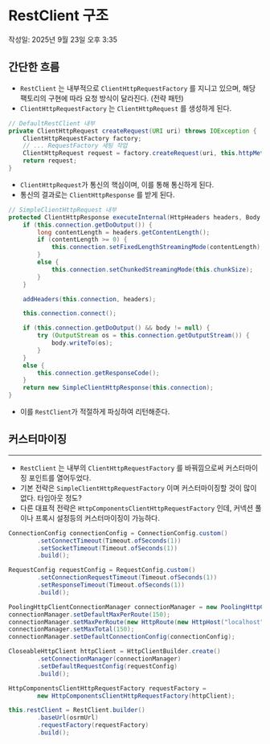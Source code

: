 # RestClient 구조

작성일: 2025년 9월 23일 오후 3:35

## 간단한 흐름

- `RestClient` 는 내부적으로 `ClientHttpRequestFactory` 를 지니고 있으며, 해당 팩토리의 구현에 따라 요청 방식이 달라진다. (전략 패턴)
- `ClientHttpRequestFactory` 는 `ClientHttpRequest` 를 생성하게 된다.

```java
// DefaultRestClient 내부
private ClientHttpRequest createRequest(URI uri) throws IOException {
	ClientHttpRequestFactory factory;
	// ... RequestFactory 세팅 작업
	ClientHttpRequest request = factory.createRequest(uri, this.httpMethod);
	return request;
}
```

- `ClientHttpRequest`가 통신의 핵심이며, 이를 통해 통신하게 된다.
- 통신의 결과로는 `ClientHttpResponse` 를 받게 된다.

```java
// SimpleClientHttpRequest 내부
protected ClientHttpResponse executeInternal(HttpHeaders headers, Body body) throws IOException {
	if (this.connection.getDoOutput()) {
		long contentLength = headers.getContentLength();
		if (contentLength >= 0) {
			this.connection.setFixedLengthStreamingMode(contentLength);
		}
		else {
			this.connection.setChunkedStreamingMode(this.chunkSize);
		}
	}

	addHeaders(this.connection, headers);

	this.connection.connect();

	if (this.connection.getDoOutput() && body != null) {
		try (OutputStream os = this.connection.getOutputStream()) {
			body.writeTo(os);
		}
	}
	else {
		this.connection.getResponseCode();
	}
	return new SimpleClientHttpResponse(this.connection);
}
```

- 이를 `RestClient`가 적절하게 파싱하여 리턴해준다.

## 커스터마이징

---

- `RestClient` 는 내부의 `ClientHttpRequestFactory` 를 바꿔낌으로써 커스터마이징 포인트를 열어두었다.
- 기본 전략은 `SimpleClientHttpRequestFactory` 이며 커스터마이징할 것이 많이 없다. 타임아웃 정도?
- 다른 대표적 전략은 `HttpComponentsClientHttpRequestFactory` 인데, 커넥션 풀이나 프록시 설정등의 커스터마이징이 가능하다.

```java
ConnectionConfig connectionConfig = ConnectionConfig.custom()
        .setConnectTimeout(Timeout.ofSeconds(1))
        .setSocketTimeout(Timeout.ofSeconds(1))
        .build();

RequestConfig requestConfig = RequestConfig.custom()
        .setConnectionRequestTimeout(Timeout.ofSeconds(1))
        .setResponseTimeout(Timeout.ofSeconds(1))
        .build();

PoolingHttpClientConnectionManager connectionManager = new PoolingHttpClientConnectionManager();
connectionManager.setDefaultMaxPerRoute(150);
connectionManager.setMaxPerRoute(new HttpRoute(new HttpHost("localhost", 8080)), 10);
connectionManager.setMaxTotal(150);
connectionManager.setDefaultConnectionConfig(connectionConfig);

CloseableHttpClient httpClient = HttpClientBuilder.create()
        .setConnectionManager(connectionManager)
        .setDefaultRequestConfig(requestConfig)
        .build();

HttpComponentsClientHttpRequestFactory requestFactory =
        new HttpComponentsClientHttpRequestFactory(httpClient);

this.restClient = RestClient.builder()
        .baseUrl(osrmUrl)
        .requestFactory(requestFactory)
        .build();
```